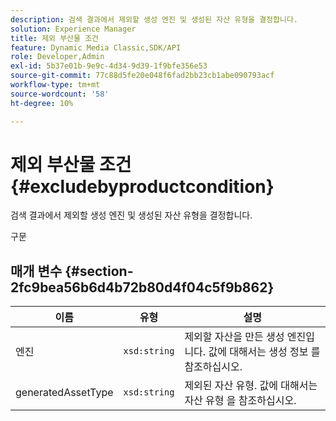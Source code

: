 ```yaml
---
description: 검색 결과에서 제외할 생성 엔진 및 생성된 자산 유형을 결정합니다.
solution: Experience Manager
title: 제외 부산물 조건
feature: Dynamic Media Classic,SDK/API
role: Developer,Admin
exl-id: 5b37e01b-9e9c-4d34-9d39-1f9bfe356e53
source-git-commit: 77c88d5fe20e048f6fad2bb23cb1abe090793acf
workflow-type: tm+mt
source-wordcount: '58'
ht-degree: 10%

---
```


# 제외 부산물 조건{#excludebyproductcondition}

검색 결과에서 제외할 생성 엔진 및 생성된 자산 유형을 결정합니다.

구문

## 매개 변수 {#section-2fc9bea56b6d4b72b80d4f04c5f9b862}

| 이름 | 유형 | 설명 |
|---|---|---|
| 엔진 | `xsd:string` | 제외할 자산을 만든 생성 엔진입니다. 값에 대해서는 생성 정보 를 참조하십시오. |
| generatedAssetType | `xsd:string` | 제외된 자산 유형. 값에 대해서는 자산 유형 을 참조하십시오. |
